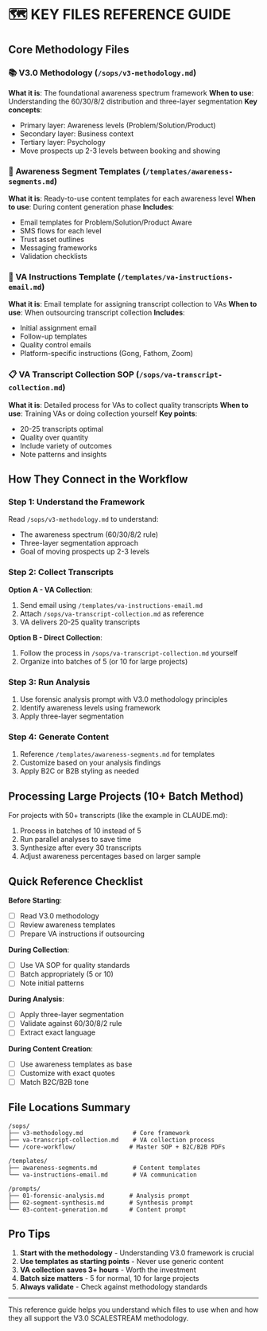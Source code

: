 # 🗺️ KEY FILES REFERENCE GUIDE

## Core Methodology Files

### 📚 V3.0 Methodology (`/sops/v3-methodology.md`)
**What it is**: The foundational awareness spectrum framework
**When to use**: Understanding the 60/30/8/2 distribution and three-layer segmentation
**Key concepts**:
- Primary layer: Awareness levels (Problem/Solution/Product)
- Secondary layer: Business context
- Tertiary layer: Psychology
- Move prospects up 2-3 levels between booking and showing

### 🎯 Awareness Segment Templates (`/templates/awareness-segments.md`)
**What it is**: Ready-to-use content templates for each awareness level
**When to use**: During content generation phase
**Includes**:
- Email templates for Problem/Solution/Product Aware
- SMS flows for each level
- Trust asset outlines
- Messaging frameworks
- Validation checklists

### 👤 VA Instructions Template (`/templates/va-instructions-email.md`)
**What it is**: Email template for assigning transcript collection to VAs
**When to use**: When outsourcing transcript collection
**Includes**:
- Initial assignment email
- Follow-up templates
- Quality control emails
- Platform-specific instructions (Gong, Fathom, Zoom)

### 📋 VA Transcript Collection SOP (`/sops/va-transcript-collection.md`)
**What it is**: Detailed process for VAs to collect quality transcripts
**When to use**: Training VAs or doing collection yourself
**Key points**:
- 20-25 transcripts optimal
- Quality over quantity
- Include variety of outcomes
- Note patterns and insights

## How They Connect in the Workflow

### Step 1: Understand the Framework
Read `/sops/v3-methodology.md` to understand:
- The awareness spectrum (60/30/8/2 rule)
- Three-layer segmentation approach
- Goal of moving prospects up 2-3 levels

### Step 2: Collect Transcripts
**Option A - VA Collection**:
1. Send email using `/templates/va-instructions-email.md`
2. Attach `/sops/va-transcript-collection.md` as reference
3. VA delivers 20-25 quality transcripts

**Option B - Direct Collection**:
1. Follow the process in `/sops/va-transcript-collection.md` yourself
2. Organize into batches of 5 (or 10 for large projects)

### Step 3: Run Analysis
1. Use forensic analysis prompt with V3.0 methodology principles
2. Identify awareness levels using framework
3. Apply three-layer segmentation

### Step 4: Generate Content
1. Reference `/templates/awareness-segments.md` for templates
2. Customize based on your analysis findings
3. Apply B2C or B2B styling as needed

## Processing Large Projects (10+ Batch Method)

For projects with 50+ transcripts (like the example in CLAUDE.md):
1. Process in batches of 10 instead of 5
2. Run parallel analyses to save time
3. Synthesize after every 30 transcripts
4. Adjust awareness percentages based on larger sample

## Quick Reference Checklist

**Before Starting**:
- [ ] Read V3.0 methodology
- [ ] Review awareness templates
- [ ] Prepare VA instructions if outsourcing

**During Collection**:
- [ ] Use VA SOP for quality standards
- [ ] Batch appropriately (5 or 10)
- [ ] Note initial patterns

**During Analysis**:
- [ ] Apply three-layer segmentation
- [ ] Validate against 60/30/8/2 rule
- [ ] Extract exact language

**During Content Creation**:
- [ ] Use awareness templates as base
- [ ] Customize with exact quotes
- [ ] Match B2C/B2B tone

## File Locations Summary

```
/sops/
├── v3-methodology.md              # Core framework
├── va-transcript-collection.md    # VA collection process
└── /core-workflow/               # Master SOP + B2C/B2B PDFs

/templates/
├── awareness-segments.md          # Content templates
└── va-instructions-email.md       # VA communication

/prompts/
├── 01-forensic-analysis.md       # Analysis prompt
├── 02-segment-synthesis.md       # Synthesis prompt
└── 03-content-generation.md      # Content prompt
```

## Pro Tips

1. **Start with the methodology** - Understanding V3.0 framework is crucial
2. **Use templates as starting points** - Never use generic content
3. **VA collection saves 3+ hours** - Worth the investment
4. **Batch size matters** - 5 for normal, 10 for large projects
5. **Always validate** - Check against methodology standards

---

This reference guide helps you understand which files to use when and how they all support the V3.0 SCALESTREAM methodology. 
